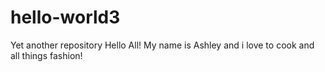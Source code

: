 # hello-world3
Yet another repository
Hello All!
My name is Ashley and i love to cook and all things fashion! 
